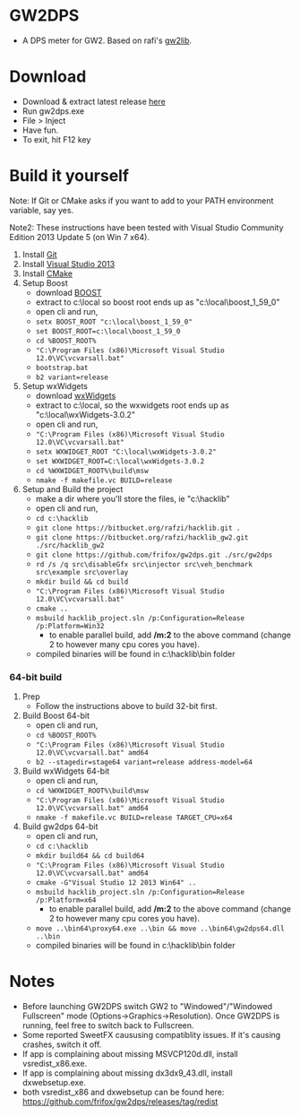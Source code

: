 GW2DPS
=======
- A DPS meter for GW2. Based on rafi's [gw2lib](http://www.gamerevision.com/showthread.php?3691-Gw2lib&p=45709).

Download
=======
- Download & extract latest release [here](https://github.com/frifox/gw2dps/releases)
- Run gw2dps.exe
- File > Inject
- Have fun.
- To exit, hit F12 key

Build it yourself
=======

Note: If Git or CMake asks if you want to add to your PATH environment variable, say yes.

Note2: These instructions have been tested with Visual Studio Community Edition 2013 Update 5 (on Win 7 x64).

1. Install [Git](https://git-scm.com/download/win)
2. Install [Visual Studio 2013](https://www.visualstudio.com/downloads/download-visual-studio-vs#d-community-2013)
3. Install [CMake](https://cmake.org/files/v3.4/cmake-3.4.3-win32-x86.exe)
4. Setup Boost
	- download [BOOST](http://sourceforge.net/projects/boost/files/boost/1.59.0/boost_1_59_0.zip/download)
	- extract to c:\local so boost root ends up as "c:\local\boost_1_59_0"
	- open cli and run,
	- ```setx BOOST_ROOT "c:\local\boost_1_59_0"```
	- ```set BOOST_ROOT=c:\local\boost_1_59_0```
	- ```cd %BOOST_ROOT%```
	- ```"C:\Program Files (x86)\Microsoft Visual Studio 12.0\VC\vcvarsall.bat"```
	- ```bootstrap.bat```
	- ```b2 variant=release```
5. Setup wxWidgets
	- download [wxWidgets](http://sourceforge.net/projects/wxwindows/files/3.0.2/wxWidgets-3.0.2.zip/download)
	- extract to c:\local, so the wxwidgets root ends up as "c:\local\wxWidgets-3.0.2"
	- open cli and run,
	- ```"C:\Program Files (x86)\Microsoft Visual Studio 12.0\VC\vcvarsall.bat"```
	- ```setx WXWIDGET_ROOT "C:\local\wxWidgets-3.0.2"```
	- ```set WXWIDGET_ROOT=C:\local\wxWidgets-3.0.2```
	- ```cd %WXWIDGET_ROOT%\build\msw```
	- ```nmake -f makefile.vc BUILD=release```
6. Setup and Build the project
	- make a dir where you'll store the files, ie "c:\hacklib"
	- open cli and run,
	- ```cd c:\hacklib```
	- ```git clone https://bitbucket.org/rafzi/hacklib.git .```
	- ```git clone https://bitbucket.org/rafzi/hacklib_gw2.git ./src/hacklib_gw2```
	- ```git clone https://github.com/frifox/gw2dps.git ./src/gw2dps```
	- ```rd /s /q src\disableGfx src\injector src\veh_benchmark src\example src\overlay```
	- ```mkdir build && cd build```
	- ```"C:\Program Files (x86)\Microsoft Visual Studio 12.0\VC\vcvarsall.bat"```
	- ```cmake ..```
	- ```msbuild hacklib_project.sln /p:Configuration=Release /p:Platform=Win32```
		- to enable parallel build, add **/m:2** to the above command (change 2 to however many cpu cores you have).
	- compiled binaries will be found in c:\hacklib\bin folder

### 64-bit build
1. Prep
	- Follow the instructions above to build 32-bit first.
2.  Build Boost 64-bit
	- open cli and run,
	- ```cd %BOOST_ROOT%```
	- ```"C:\Program Files (x86)\Microsoft Visual Studio 12.0\VC\vcvarsall.bat" amd64```
	- ```b2 --stagedir=stage64 variant=release address-model=64```
3. Build wxWidgets 64-bit
	- open cli and run,
	- ```cd %WXWIDGET_ROOT%\build\msw```
	- ```"C:\Program Files (x86)\Microsoft Visual Studio 12.0\VC\vcvarsall.bat" amd64```
	- ```nmake -f makefile.vc BUILD=release TARGET_CPU=x64```
4. Build gw2dps 64-bit
	- open cli and run,
	- ```cd c:\hacklib```
	- ```mkdir build64 && cd build64```
	- ```"C:\Program Files (x86)\Microsoft Visual Studio 12.0\VC\vcvarsall.bat" amd64```
	- ```cmake -G"Visual Studio 12 2013 Win64" ..```
	- ```msbuild hacklib_project.sln /p:Configuration=Release /p:Platform=x64```
		- to enable parallel build, add **/m:2** to the above command (change 2 to however many cpu cores you have).
	- ```move ..\bin64\proxy64.exe ..\bin && move ..\bin64\gw2dps64.dll ..\bin```
	- compiled binaries will be found in c:\hacklib\bin folder

Notes
=======
- Before launching GW2DPS switch GW2 to "Windowed"/"Windowed Fullscreen" mode (Options->Graphics->Resolution). Once GW2DPS is running, feel free to switch back to Fullscreen. 
- Some reported SweetFX caususing compatiblity issues. If it's causing crashes, switch it off.
- If app is complaining about missing MSVCP120d.dll, install vsredist_x86.exe.
- If app is complaining about missing dx3dx9_43.dll, install dxwebsetup.exe.
- both vsredist_x86 and dxwebsetup can be found here: https://github.com/frifox/gw2dps/releases/tag/redist

